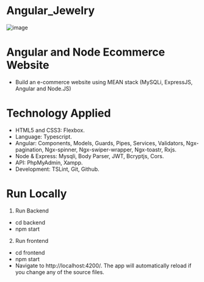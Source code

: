 # Angular_Jewelry
![image](https://user-images.githubusercontent.com/96416137/154242639-90989445-54bb-4d25-abec-4645da8c030f.png)

# Angular and Node Ecommerce Website
- Build an e-commerce website using MEAN stack (MySQLi, ExpressJS, Angular and Node.JS)
# Technology Applied 
- HTML5 and CSS3: Flexbox.
- Language: Typescript.
- Angular: Components, Models, Guards, Pipes, Services, Validators, Ngx-pagination, Ngx-spinner, Ngx-swiper-wrapper, Ngx-toastr, Rxjs.
- Node & Express: Mysqli, Body Parser, JWT, Bcryptjs, Cors.
- API: PhpMyAdmin, Xampp.
- Development: TSLint, Git, Github.
# Run Locally
1. Run Backend
- cd backend
- npm start
2. Run frontend
- cd frontend
- npm start
- Navigate to http://localhost:4200/. The app will automatically reload if you change any of the source files.

